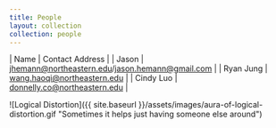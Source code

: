 ```yaml
---
title: People
layout: collection
collection: people
---
```


| Name            | Contact Address                                                                                                     |
| Jason           | [jhemann@northeastern.edu](mailto:jhemann@northeastern.edu)/[jason.hemann@gmail.com](mailto:jason.hemann@gmail.com) |
| Ryan Jung       | [wang.haoqi@northeastern.edu](mailto:jung.ry@northeastern.edu)                                                      |
| Cindy Luo       | [donnelly.co@northeastern.edu](mailto:luo.xiny@northeastern.edu)                                                    |

![Logical Distortion]({{ site.baseurl }}/assets/images/aura-of-logical-distortion.gif "Sometimes it helps just having someone else around")
